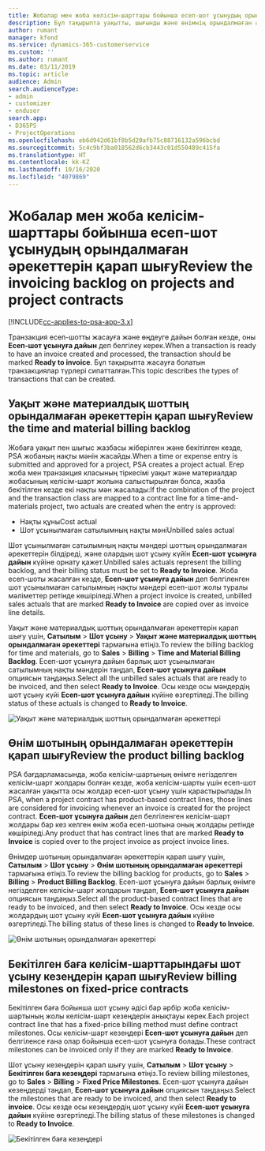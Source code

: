 ```yaml
---
title: Жобалар мен жоба келісім-шарттары бойынша есеп-шот ұсынудың орындалмаған әрекеттерін қарап шығу
description: Бұл тақырыпта уақытты, шығынды және өнімнің орындалмаған әрекеттерін қарап шығу және оларды есеп-шот ұсынуға дайын ретінде белгілеу жолы туралы ақпарат берілген.
author: rumant
manager: kfend
ms.service: dynamics-365-customerservice
ms.custom: ''
ms.author: rumant
ms.date: 03/11/2019
ms.topic: article
audience: Admin
search.audienceType:
- admin
- customizer
- enduser
search.app:
- D365PS
- ProjectOperations
ms.openlocfilehash: eb6d942d61bf8b5d20afb75c88716132a596bcbd
ms.sourcegitcommit: 5c4c9bf3ba018562d6cb3443c01d550489c415fa
ms.translationtype: HT
ms.contentlocale: kk-KZ
ms.lasthandoff: 10/16/2020
ms.locfileid: "4079869"
---
```

# <a name="review-the-invoicing-backlog-on-projects-and-project-contracts"></a><span data-ttu-id="c1aa6-103">Жобалар мен жоба келісім-шарттары бойынша есеп-шот ұсынудың орындалмаған әрекеттерін қарап шығу</span><span class="sxs-lookup"><span data-stu-id="c1aa6-103">Review the invoicing backlog on projects and project contracts</span></span>

[!INCLUDE[cc-applies-to-psa-app-3.x](../includes/cc-applies-to-psa-app-3x.md)]

<span data-ttu-id="c1aa6-104">Транзакция есеп-шотты жасауға және өңдеуге дайын болған кезде, оны **Есеп-шот ұсынуға дайын** деп белгілеу керек.</span><span class="sxs-lookup"><span data-stu-id="c1aa6-104">When a transaction is ready to have an invoice created and processed, the transaction should be marked **Ready to invoice**.</span></span> <span data-ttu-id="c1aa6-105">Бұл тақырыпта жасауға болатын транзакциялар түрлері сипатталған.</span><span class="sxs-lookup"><span data-stu-id="c1aa6-105">This topic describes the types of transactions that can be created.</span></span>

## <a name="review-the-time-and-material-billing-backlog"></a><span data-ttu-id="c1aa6-106">Уақыт және материалдық шоттың орындалмаған әрекеттерін қарап шығу</span><span class="sxs-lookup"><span data-stu-id="c1aa6-106">Review the time and material billing backlog</span></span>

<span data-ttu-id="c1aa6-107">Жобаға уақыт пен шығыс жазбасы жіберілген және бекітілген кезде, PSA жобаның нақты мәнін жасайды.</span><span class="sxs-lookup"><span data-stu-id="c1aa6-107">When a time or expense entry is submitted and approved for a project, PSA creates a project actual.</span></span> <span data-ttu-id="c1aa6-108">Егер жоба мен транзакция класының тіркесімі уақыт және материалдар жобасының келісім-шарт жолына салыстырылған болса, жазба бекітілген кезде екі нақты мән жасалады:</span><span class="sxs-lookup"><span data-stu-id="c1aa6-108">If the combination of the project and the transaction class are mapped to a contract line for a time-and-materials project, two actuals are created when the entry is approved:</span></span>

- <span data-ttu-id="c1aa6-109">Нақты құны</span><span class="sxs-lookup"><span data-stu-id="c1aa6-109">Cost actual</span></span> 
- <span data-ttu-id="c1aa6-110">Шот ұсынылмаған сатылымның нақты мәні</span><span class="sxs-lookup"><span data-stu-id="c1aa6-110">Unbilled sales actual</span></span>

<span data-ttu-id="c1aa6-111">Шот ұсынылмаған сатылымның нақты мәндері шоттың орындалмаған әрекеттерін білдіреді, және олардың шот ұсыну күйін **Есеп-шот ұсынуға дайын** күйіне орнату қажет.</span><span class="sxs-lookup"><span data-stu-id="c1aa6-111">Unbilled sales actuals represent the billing backlog, and their billing status must be set to **Ready to Invoice**.</span></span> <span data-ttu-id="c1aa6-112">Жоба есеп-шоты жасалған кезде, **Есеп-шот ұсынуға дайын** деп белгіленген шот ұсынылмаған сатылымның нақты мәндері есеп-шот жолы туралы мәліметтер ретінде көшіріледі.</span><span class="sxs-lookup"><span data-stu-id="c1aa6-112">When a project invoice is created, unbilled sales actuals that are marked **Ready to Invoice** are copied over as invoice line details.</span></span>

<span data-ttu-id="c1aa6-113">Уақыт және материалдық шоттың орындалмаған әрекеттерін қарап шығу үшін, **Сатылым** \> **Шот ұсыну** \> **Уақыт және материалдық шоттың орындалмаған әрекеттері** тармағына өтіңіз.</span><span class="sxs-lookup"><span data-stu-id="c1aa6-113">To review the billing backlog for time and materials, go to **Sales** \> **Billing** \> **Time and Material Billing Backlog**.</span></span> <span data-ttu-id="c1aa6-114">Есеп-шот ұсынуға дайын барлық шот ұсынылмаған сатылымның нақты мәндерін таңдап, **Есеп-шот ұсынуға дайын** опциясын таңдаңыз.</span><span class="sxs-lookup"><span data-stu-id="c1aa6-114">Select all the unbilled sales actuals that are ready to be invoiced, and then select **Ready to Invoice**.</span></span> <span data-ttu-id="c1aa6-115">Осы кезде осы мәндердің шот ұсыну күйі **Есеп-шот ұсынуға дайын** күйіне өзгертіледі.</span><span class="sxs-lookup"><span data-stu-id="c1aa6-115">The billing status of these actuals is changed to **Ready to Invoice**.</span></span>

![Уақыт және материалдық шоттың орындалмаған әрекеттері](media/TMBacklog.png)

## <a name="review-the-product-billing-backlog"></a><span data-ttu-id="c1aa6-117">Өнім шотының орындалмаған әрекеттерін қарап шығу</span><span class="sxs-lookup"><span data-stu-id="c1aa6-117">Review the product billing backlog</span></span>

<span data-ttu-id="c1aa6-118">PSA бағдарламасында, жоба келісім-шартының өнімге негізделген келісім-шарт жолдары болған кезде, жоба келісім-шарты үшін есеп-шот жасалған уақытта осы жолдар есеп-шот ұсыну үшін қарастырылады.</span><span class="sxs-lookup"><span data-stu-id="c1aa6-118">In PSA, when a project contract has product-based contract lines, those lines are considered for invoicing whenever an invoice is created for the project contract.</span></span> <span data-ttu-id="c1aa6-119">**Есеп-шот ұсынуға дайын** деп белгіленген келісім-шарт жолдары бар кез келген өнім жоба есеп-шотына оның жолдары ретінде көшіріледі.</span><span class="sxs-lookup"><span data-stu-id="c1aa6-119">Any product that has contract lines that are marked **Ready to Invoice** is copied over to the project invoice as project invoice lines.</span></span>

<span data-ttu-id="c1aa6-120">Өнімдер шотының орындалмаған әрекеттерін қарап шығу үшін, **Сатылым** \> **Шот ұсыну** \> **Өнім шотының орындалмаған әрекеттері** тармағына өтіңіз.</span><span class="sxs-lookup"><span data-stu-id="c1aa6-120">To review the billing backlog for products, go to **Sales** \> **Billing** \> **Product Billing Backlog**.</span></span> <span data-ttu-id="c1aa6-121">Есеп-шот ұсынуға дайын барлық өнімге негізделген келісім-шарт жолдарын таңдап, **Есеп-шот ұсынуға дайын** опциясын таңдаңыз.</span><span class="sxs-lookup"><span data-stu-id="c1aa6-121">Select all the product-based contract lines that are ready to be invoiced, and then select **Ready to Invoice**.</span></span> <span data-ttu-id="c1aa6-122">Осы кезде осы жолдардың шот ұсыну күйі **Есеп-шот ұсынуға дайын** күйіне өзгертіледі.</span><span class="sxs-lookup"><span data-stu-id="c1aa6-122">The billing status of these lines is changed to **Ready to Invoice**.</span></span>

![Өнім шотының орындалмаған әрекеттері](media/ProductBacklog.png)

## <a name="review-billing-milestones-on-fixed-price-contracts"></a><span data-ttu-id="c1aa6-124">Бекітілген баға келісім-шарттарындағы шот ұсыну кезеңдерін қарап шығу</span><span class="sxs-lookup"><span data-stu-id="c1aa6-124">Review billing milestones on fixed-price contracts</span></span>

<span data-ttu-id="c1aa6-125">Бекітілген баға бойынша шот ұсыну әдісі бар әрбір жоба келісім-шартының жолы келісім-шарт кезеңдерін анықтауы керек.</span><span class="sxs-lookup"><span data-stu-id="c1aa6-125">Each project contract line that has a fixed-price billing method must define contract milestones.</span></span> <span data-ttu-id="c1aa6-126">Осы келісім-шарт кезеңдері **Есеп-шот ұсынуға дайын** деп белгіленсе ғана олар бойынша есеп-шот ұсынуға болады.</span><span class="sxs-lookup"><span data-stu-id="c1aa6-126">These contract milestones can be invoiced only if they are marked **Ready to Invoice**.</span></span> 

<span data-ttu-id="c1aa6-127">Шот ұсыну кезеңдерін қарап шығу үшін, **Сатылым** \> **Шот ұсыну** \> **Бекітілген баға кезеңдері** тармағына өтіңіз.</span><span class="sxs-lookup"><span data-stu-id="c1aa6-127">To review billing milestones, go to **Sales** \> **Billing** \> **Fixed Price Milestones**.</span></span> <span data-ttu-id="c1aa6-128">Есеп-шот ұсынуға дайын кезеңдерді таңдап, **Есеп-шот ұсынуға дайын** опциясын таңдаңыз.</span><span class="sxs-lookup"><span data-stu-id="c1aa6-128">Select the milestones that are ready to be invoiced, and then select **Ready to invoice**.</span></span> <span data-ttu-id="c1aa6-129">Осы кезде осы кезеңдердің шот ұсыну күйі **Есеп-шот ұсынуға дайын** күйіне өзгертіледі.</span><span class="sxs-lookup"><span data-stu-id="c1aa6-129">The billing status of these milestones is changed to **Ready to Invoice**.</span></span>

![Бекітілген баға кезеңдері](media/FPBacklog.png)
